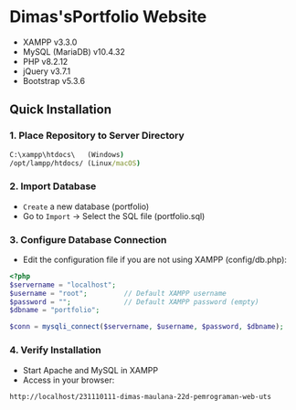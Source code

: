 # Dimas'sPortfolio Website
- XAMPP v3.3.0
- MySQL (MariaDB) v10.4.32
- PHP v8.2.12
- jQuery v3.7.1
- Bootstrap v5.3.6  

## Quick Installation
### 1. Place Repository to Server Directory
``` cmd
C:\xampp\htdocs\   (Windows)
/opt/lampp/htdocs/ (Linux/macOS)
```
### 2. Import Database
- `Create` a new database (portfolio)
- Go to `Import` → Select the SQL file (portfolio.sql)
### 3. Configure Database Connection
- Edit the configuration file if you are not using XAMPP (config/db.php):
``` php
<?php
$servername = "localhost";
$username = "root";         // Default XAMPP username
$password = "";             // Default XAMPP password (empty)
$dbname = "portfolio";

$conn = mysqli_connect($servername, $username, $password, $dbname);
```
### 4. Verify Installation
- Start Apache and MySQL in XAMPP
- Access in your browser:
```
http://localhost/231110111-dimas-maulana-22d-pemrograman-web-uts
```
